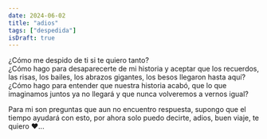 ```yaml
---
date: 2024-06-02
title: "adios"
tags: ["despedida"]
isDraft: true
---
```


¿Cómo me despido de ti si te quiero tanto?  
¿Cómo hago para desaparecerte de mi historia y aceptar que los recuerdos, las risas, los bailes, los abrazos gigantes, los besos llegaron hasta aquí?  
¿Cómo hago para entender que nuestra historia acabó, que lo que imaginamos juntos ya no llegará y que nunca volveremos a vernos igual?  

Para mi son preguntas que aun no encuentro respuesta, supongo que el tiempo ayudará con esto, por ahora solo puedo decirte, adios, buen viaje, te quiero ❤️...

